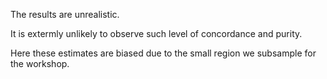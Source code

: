The results are unrealistic. 
 
It is extermly unlikely to observe such level of concordance and purity. 

Here these estimates are biased due to the small region we subsample for the workshop.


